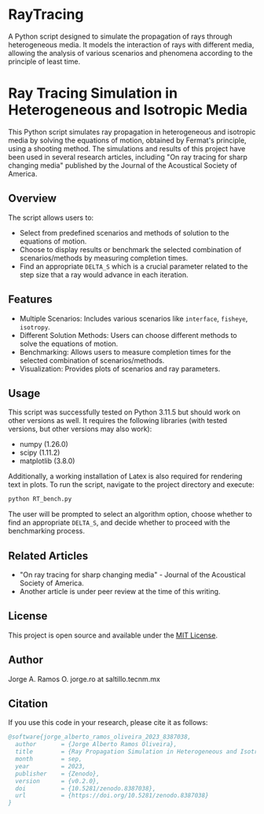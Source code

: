 # RayTracing
A Python script designed to simulate the propagation of rays through heterogeneous media. It models the interaction of rays with different media, allowing the analysis of various scenarios and phenomena according to the principle of least time.

# Ray Tracing Simulation in Heterogeneous and Isotropic Media

This Python script simulates ray propagation in heterogeneous and isotropic media by solving the equations of motion, obtained by Fermat's principle, using a shooting method. The simulations and results of this project have been used in several research articles, including "On ray tracing for sharp changing media" published by the Journal of the Acoustical Society of America.

## Overview

The script allows users to:
- Select from predefined scenarios and methods of solution to the equations of motion.
- Choose to display results or benchmark the selected combination of scenarios/methods by measuring completion times.
- Find an appropriate `DELTA_S` which is a crucial parameter related to the step size that a ray would advance in each iteration.

## Features

- Multiple Scenarios: Includes various scenarios like `interface`, `fisheye`, `isotropy`.
- Different Solution Methods: Users can choose different methods to solve the equations of motion.
- Benchmarking: Allows users to measure completion times for the selected combination of scenarios/methods.
- Visualization: Provides plots of scenarios and ray parameters.

## Usage

This script was successfully tested on Python 3.11.5 but should work on other versions as well. It requires the following libraries (with tested versions, but other versions may also work): 
- numpy (1.26.0)
- scipy (1.11.2)
- matplotlib (3.8.0)

Additionally, a working installation of Latex is also required for rendering text in plots. To run the script, navigate to the project directory and execute:

```sh
python RT_bench.py
```

The user will be prompted to select an algorithm option, choose whether to find an appropriate `DELTA_S`, and decide whether to proceed with the benchmarking process.

## Related Articles

- "On ray tracing for sharp changing media" - Journal of the Acoustical Society of America.
- Another article is under peer review at the time of this writing.

## License

This project is open source and available under the [MIT License](https://opensource.org/license/mit/).

## Author

Jorge A. Ramos O.
jorge.ro at saltillo.tecnm.mx

## Citation

If you use this code in your research, please cite it as follows:

```bibtex
@software{jorge_alberto_ramos_oliveira_2023_8387038,
  author       = {Jorge Alberto Ramos Oliveira},
  title        = {Ray Propagation Simulation in Heterogeneous and Isotropic Media},
  month        = sep,
  year         = 2023,
  publisher    = {Zenodo},
  version      = {v0.2.0},
  doi          = {10.5281/zenodo.8387038},
  url          = {https://doi.org/10.5281/zenodo.8387038}
}
```

